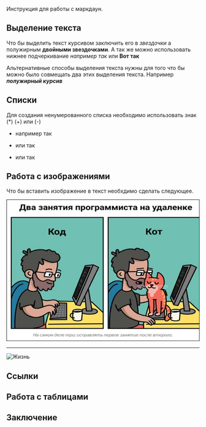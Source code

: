 Инструкция для работы с маркдаун.

## Выделение текста

Что бы выделить текст курсивом заключить его в *звездочки* а полужирным **двойными звездочками**. А так же можно использовать нижнее подчеркивание _например так_ или __Вот так__

Альтернативные способы выделения текста нужны для того что бы можно было совмещать два этих выделения текста. Например _**полужирный курсив**_

## Списки
Для создания ненумерованного списка необходимо использовать знак (*) (+) или (-)
- например так
+ или так
* или так
## Работа с изображениями

Что бы вставить изображение в текст необхдимо сделать следующее.

![Одна буква и код не код](Cat.jpeg)

***

![Жизнь](Life.jpg)

## Ссылки

## Работа с таблицами

## Заключение